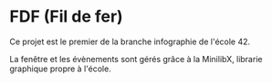 # FDF (Fil de fer)

Ce projet est le premier de la branche infographie de l'école 42.

La fenêtre et les évènements sont gérés grâce à la MinilibX, librarie graphique propre à l'école. 
